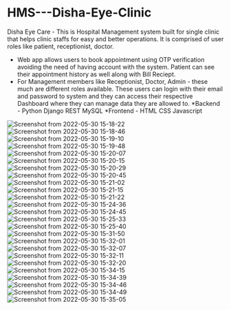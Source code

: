 # HMS---Disha-Eye-Clinic
Disha Eye Care - This is Hospital Management system built for single clinic that helps clinic staffs for easy and better operations. It is comprised of user roles like patient, receptionist, doctor.
* Web app allows users to book appointment using OTP verification avoiding the need of having account with the system. Patient can see their appointment history as well along with Bill Reciept.
* For Management members like Receptionist, Doctor, Admin - these much are different roles available. These users can login with their email and password to system and they can access their respective Dashboard where they can manage data they are allowed to.
*Backend - Python  Django REST  MySQL
*Frontend - HTML CSS Javascript

![Screenshot from 2022-05-30 15-18-22](https://user-images.githubusercontent.com/108868936/178294916-f994ab52-1fad-4e92-a011-fa86dddb93e3.png)
![Screenshot from 2022-05-30 15-18-46](https://user-images.githubusercontent.com/108868936/178294929-7844a110-cc3f-48fc-b68c-d77354c0a391.png)
![Screenshot from 2022-05-30 15-19-10](https://user-images.githubusercontent.com/108868936/178294931-5b8dc62f-c170-4de5-b23b-487edeb7f3a8.png)
![Screenshot from 2022-05-30 15-19-48](https://user-images.githubusercontent.com/108868936/178294936-91b93a31-7f21-4a56-8a72-85a7f078b0a7.png)
![Screenshot from 2022-05-30 15-20-07](https://user-images.githubusercontent.com/108868936/178294938-c86979c0-1553-4253-a6de-d33c254acf2f.png)
![Screenshot from 2022-05-30 15-20-15](https://user-images.githubusercontent.com/108868936/178294941-1e470780-654f-43f8-8d5d-75c5de9a4f22.png)
![Screenshot from 2022-05-30 15-20-29](https://user-images.githubusercontent.com/108868936/178294944-9eae6efe-58e9-4f6f-bff4-be1088b36199.png)
![Screenshot from 2022-05-30 15-20-45](https://user-images.githubusercontent.com/108868936/178294945-c8d53874-40b7-40ec-a1ac-cd6e5ce8665c.png)
![Screenshot from 2022-05-30 15-21-02](https://user-images.githubusercontent.com/108868936/178294950-32854689-cb53-4151-8bf4-dc1bcff01a47.png)
![Screenshot from 2022-05-30 15-21-15](https://user-images.githubusercontent.com/108868936/178294951-ebd7d860-9b19-46c2-9993-d8d3a85007c2.png)
![Screenshot from 2022-05-30 15-21-22](https://user-images.githubusercontent.com/108868936/178294956-a7219f68-c6ba-4e5b-a652-5b630fcc9113.png)
![Screenshot from 2022-05-30 15-24-36](https://user-images.githubusercontent.com/108868936/178294959-09ee1879-f3ef-4611-8f9e-a42ef52b752a.png)
![Screenshot from 2022-05-30 15-24-45](https://user-images.githubusercontent.com/108868936/178294962-c9aa5708-8bcd-43a1-a2fd-486dcd422dc1.png)
![Screenshot from 2022-05-30 15-25-33](https://user-images.githubusercontent.com/108868936/178294963-38c4508e-7a7f-4658-9639-743b648cbac3.png)
![Screenshot from 2022-05-30 15-25-40](https://user-images.githubusercontent.com/108868936/178294965-2080c16e-d13d-4649-83b7-253cc2deef22.png)
![Screenshot from 2022-05-30 15-31-50](https://user-images.githubusercontent.com/108868936/178294969-cca9618d-ee1f-447a-8c17-2dbf7beff92b.png)
![Screenshot from 2022-05-30 15-32-01](https://user-images.githubusercontent.com/108868936/178294973-dbbd7c2f-ab88-4e0a-827e-1bce2499b73b.png)
![Screenshot from 2022-05-30 15-32-07](https://user-images.githubusercontent.com/108868936/178294977-5d70c210-d4b1-4605-ae17-0f7843c12bb7.png)
![Screenshot from 2022-05-30 15-32-11](https://user-images.githubusercontent.com/108868936/178294979-ac18c6c8-a0f6-4c0f-9e65-b41ea41769ac.png)
![Screenshot from 2022-05-30 15-32-20](https://user-images.githubusercontent.com/108868936/178294984-8b6ed7c9-6447-42a5-b5bd-6242ebd4799c.png)
![Screenshot from 2022-05-30 15-34-15](https://user-images.githubusercontent.com/108868936/178294989-f8c9ef28-164b-4578-a8c3-629e8ff7e40e.png)
![Screenshot from 2022-05-30 15-34-39](https://user-images.githubusercontent.com/108868936/178294995-f9bc513b-05b1-4aa1-84cf-55a3dafb4d48.png)
![Screenshot from 2022-05-30 15-34-46](https://user-images.githubusercontent.com/108868936/178294999-8bf22d1c-f754-489e-beb0-61f62498f5c8.png)
![Screenshot from 2022-05-30 15-34-49](https://user-images.githubusercontent.com/108868936/178295003-88414d5a-f604-4938-9bfd-f8fdc7b18176.png)
![Screenshot from 2022-05-30 15-35-05](https://user-images.githubusercontent.com/108868936/178295007-25c1e00e-f5d7-43df-a99f-fabca940471d.png)
